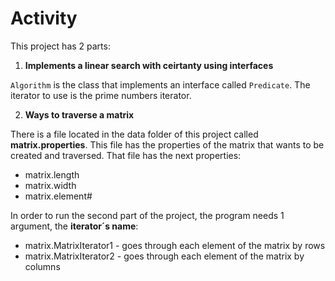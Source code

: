 # Activity
This project has 2 parts:
1. **Implements a linear search with ceirtanty using interfaces**

`Algorithm` is the class that implements an interface called `Predicate`. The iterator to use is the prime numbers iterator.

2. **Ways to traverse a matrix**

There is a file located in the data folder of this project called **matrix.properties**. This file has the properties of the matrix that wants to be created and traversed. That file has the next properties:
- matrix.length
- matrix.width
- matrix.element#

In order to run the second part of the project, the program needs 1 argument, the **iterator´s name**:
- matrix.MatrixIterator1 - goes through each element of the matrix by rows
- matrix.MatrixIterator2 - goes through each element of the matrix by columns



